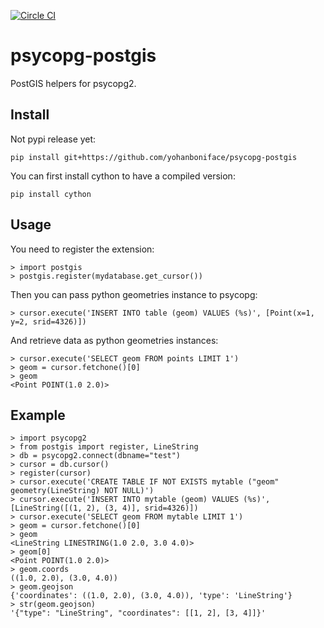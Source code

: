 [![Circle CI](https://circleci.com/gh/yohanboniface/psycopg-postgis.svg?style=svg)](https://circleci.com/gh/yohanboniface/psycopg-postgis)

# psycopg-postgis

PostGIS helpers for psycopg2.

## Install

Not pypi release yet:

    pip install git+https://github.com/yohanboniface/psycopg-postgis

You can first install cython to have a compiled version:

    pip install cython


## Usage

You need to register the extension:

    > import postgis
    > postgis.register(mydatabase.get_cursor())

Then you can pass python geometries instance to psycopg:

    > cursor.execute('INSERT INTO table (geom) VALUES (%s)', [Point(x=1, y=2, srid=4326)])

And retrieve data as python geometries instances:

    > cursor.execute('SELECT geom FROM points LIMIT 1')
    > geom = cursor.fetchone()[0]
    > geom
    <Point POINT(1.0 2.0)>


## Example

    > import psycopg2
    > from postgis import register, LineString
    > db = psycopg2.connect(dbname="test")
    > cursor = db.cursor()
    > register(cursor)
    > cursor.execute('CREATE TABLE IF NOT EXISTS mytable ("geom" geometry(LineString) NOT NULL)')
    > cursor.execute('INSERT INTO mytable (geom) VALUES (%s)', [LineString([(1, 2), (3, 4)], srid=4326)])
    > cursor.execute('SELECT geom FROM mytable LIMIT 1')
    > geom = cursor.fetchone()[0]
    > geom
    <LineString LINESTRING(1.0 2.0, 3.0 4.0)>
    > geom[0]
    <Point POINT(1.0 2.0)>
    > geom.coords
    ((1.0, 2.0), (3.0, 4.0))
    > geom.geojson
    {'coordinates': ((1.0, 2.0), (3.0, 4.0)), 'type': 'LineString'}
    > str(geom.geojson)
    '{"type": "LineString", "coordinates": [[1, 2], [3, 4]]}'

